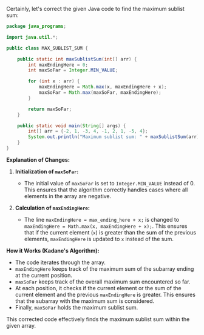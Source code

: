 Certainly, let's correct the given Java code to find the maximum sublist sum:

```java
package java_programs;

import java.util.*;

public class MAX_SUBLIST_SUM {

    public static int maxSublistSum(int[] arr) {
        int maxEndingHere = 0;
        int maxSoFar = Integer.MIN_VALUE; 

        for (int x : arr) {
            maxEndingHere = Math.max(x, maxEndingHere + x); 
            maxSoFar = Math.max(maxSoFar, maxEndingHere); 
        }

        return maxSoFar;
    }

    public static void main(String[] args) {
        int[] arr = {-2, 1, -3, 4, -1, 2, 1, -5, 4}; 
        System.out.println("Maximum sublist sum: " + maxSublistSum(arr)); 
    }
}
```

**Explanation of Changes:**

1. **Initialization of `maxSoFar`:**
   - The initial value of `maxSoFar` is set to `Integer.MIN_VALUE` instead of 0. This ensures that the algorithm correctly handles cases where all elements in the array are negative.

2. **Calculation of `maxEndingHere`:**
   - The line `maxEndingHere = max_ending_here + x;` is changed to `maxEndingHere = Math.max(x, maxEndingHere + x);`. This ensures that if the current element (`x`) is greater than the sum of the previous elements, `maxEndingHere` is updated to `x` instead of the sum.

**How it Works (Kadane's Algorithm):**

- The code iterates through the array.
- `maxEndingHere` keeps track of the maximum sum of the subarray ending at the current position.
- `maxSoFar` keeps track of the overall maximum sum encountered so far.
- At each position, it checks if the current element or the sum of the current element and the previous `maxEndingHere` is greater. This ensures that the subarray with the maximum sum is considered.
- Finally, `maxSoFar` holds the maximum sublist sum.

This corrected code effectively finds the maximum sublist sum within the given array.
